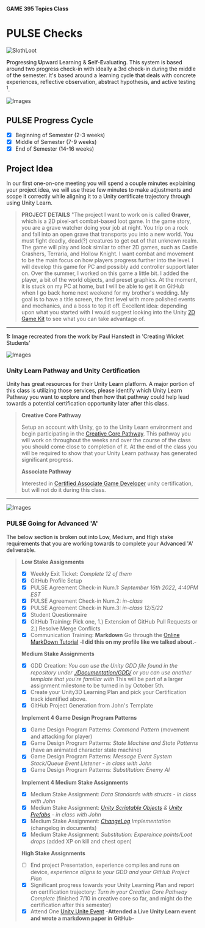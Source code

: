 #### GAME 395 Topics Class

# PULSE Checks

![SlothLoot](../Images/SlothLoot-01.png)

**P**rogressing **U**pward **L**earning & **S**elf-**E**valuating. This system is based around two progress check-in with ideally a 3rd check-in during the middle of the semester. It's based around a learning cycle that deals with concrete experiences, reflective observation, abstract hypothesis, and active testing <sup>1</sup>.
<br>

![Images](../Images/learningCycle.png)

## PULSE Progress Cycle

- [X] Beginning of Semester (2-3 weeks)
- [X] Middle of Semester (7-9 weeks)
- [X] End of Semester (14-16 weeks)

## Project Idea

In our first one-on-one meeting you will spend a couple minutes explaining your project idea, we will use these few minutes to make adjustments and scope it correctly while aligning it to a Unity certificate trajectory through using Unity Learn.

>**PROJECT DETAILS**
> "The project I want to work on is called **Graver**, which is a 2D pixel-art combat-based loot game. In the game story, you are a grave watcher doing your job at night. You trip on a rock and fall into an open grave that transports you into a new world. You must fight deadly, dead(?) creatures to get out of that unknown realm. The game will play and look similar to other 2D games, such as Castle Crashers, Terraria, and Hollow Knight. I want combat and movement to be the main focus on how players progress further into the level. I will develop this game for PC and possibly add controller support later on. Over the summer, I worked on this game a little bit. I added the player, a bit of the world objects, and preset graphics. At the moment, it is stuck on my PC at home, but I will be able to get it on GitHub when I go back home next weekend for my brother's wedding. My goal is to have a title screen, the first level with more polished events and mechanics, and a boss to top it off.
> Excellent idea: depending upon what you started with I would suggest looking into the Unity [2D Game Kit](https://learn.unity.com/project/2d-game-kit) to see what you can take advantage of.

***
**1:** Image recreated from the work by Paul Hanstedt in 'Creating Wicket Students'

<div style="page-break-after: always;"></div>

![Images](../Images/TigerLoot-01.png)

### Unity Learn Pathway and Unity Certification

Unity has great resources for their Unity Learn platform. A major portion of this class is utilizing those services, please identify which Unity Learn Pathway you want to explore and then how that pathway could help lead towards a potential certification opportunity later after this class.

>**Creative Core Pathway**
>
> Setup an account with Unity, go to the Unity Learn environment and begin participating in the [Creative Core Pathway](https://learn.unity.com/pathway/creative-core). This pathway you will work on throughout the weeks and over the course of the class you should come close to completion of it. At the end of the class you will be required to show that your Unity Learn pathway has generated significant progress.
>
>**Associate Pathway**
>
>Interested in [Certified Associate Game Developer](https://unity.com/products/unity-certifications/associate-game-developer) unity certification, but will not do it during this class.
>

***

<div style="page-break-after: always;"></div>

![Images](../Images/GiraffeLoot-01.png)

### PULSE Going for Advanced 'A'

The below section is broken out into Low, Medium, and High stake requirements that you are working towards to complete your Advanced 'A' deliverable.
>**Low Stake Assignments**
>
>- [X] Weekly Exit Ticket: *Complete 12 of them*
>- [X] GitHub Profile Setup
>- [X] PULSE Agreement Check-in Num.1: *September 16th 2022, 4:40PM EST*
>- [X] PULSE Agreement Check-in Num.2: *in-class*
>- [X] PULSE Agreement Check-in Num.3: *in-class 12/5/22*
>- [X] Student Questionnaire
>- [X] GitHub Training: Pick one, 1.) Extension of GitHub Pull Requests or 2.) Resolve Merge Conflicts
>- [X] Communication Training: **Markdown** Go through the [Online MarkDown Tutorial](https://github.com/skills/communicate-using-markdown) -**I did this on my profile like we talked about.**-
>
>**Medium Stake Assignments**
>
>- [X] GDD Creation: *You can use the Unity GDD file found in the repository under [./Documentation/GDD/](../GDD/Unity_Project_GDD.docx) or you can use another template that you're familiar with* This will be part of a larger assignment milestone to be turned in by October 5th.
>- [X] Create your Unity3D Learning Plan and pick your Certification track identified above.
>- [X] GitHub Project Generation from John's Template
>
>**Implement 4 Game Design Program Patterns**
>
>- [X] Game Design Program Patterns: *Command Pattern* (movement and attacking for player)
>- [X] Game Design Program Patterns: *State Machine and State Patterns* (have an animated character state machine)
>- [X] Game Design Program Patterns: *Message Event System Stack/Queue Event Listener - in class with John*
>- [X] Game Design Program Patterns: *Substitution: Enemy AI*
>
>**Implement 4 Medium Stake Assignments**
>
>- [X] Medium Stake Assignment: *Data Standards with structs - in class with John*
>- [X] Medium Stake Assignment: *[Unity Scriptable Objects](https://docs.unity3d.com/Manual/class-ScriptableObject.html) & [Unity Prefabs](https://docs.unity3d.com/Manual/Prefabs.html) - in class with John*
>- [X] Medium Stake Assignment: *[ChangeLog](https://keepachangelog.com/en/1.0.0/) Implementation* (changelog in documents)
>- [X] Medium Stake Assignment: *Substitution: Expereince points/Loot drops* (added XP on kill and chest open)
>
>**High Stake Assignments**
>
>- [ ] End project Presentation, experience compiles and runs on device, *experience aligns to your GDD and your GitHub Project Plan*
>- [X] Significant progress towards your Unity Learning Plan and report on certification trajectory: *Turn in your Creative Core Pathway Complete* (finished 7/10 in creative core so far, and might do the certification after this semester)
>- [X] Attend One [Unity Unite Event](https://unity.com/events/unite) -**Attended a Live Unity Learn event and wrote a markdown paper in GitHub**-
